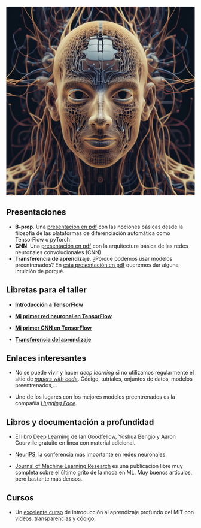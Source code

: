 ![](imagen.png)

## Presentaciones

- **B-prop**. Una [presentación en pdf](intro-rn.pdf) con las nociones básicas desde la filosofía de las plataformas de diferenciación automática como TensorFlow o pyTorch
- **CNN**. Una [presentación en pdf](convolucionales.pdf) con la arquitectura básica de las redes neuronales convolucionales (CNN)
- **Transferencia de aprendizaje**. ¿Porque podemos usar modelos preentrenados? En [esta presentación en pdf](transfer_learning-2.pdf) queremos dar alguna intuición de porqué.

## Libretas para el taller

- [**Introducción a TensorFlow**](https://colab.research.google.com/github/juliowaissman/intro-rn/blob/main/tf_intro.ipynb)
  
- [**Mi primer red neuronal en TensorFlow**](https://colab.research.google.com/github/juliowaissman/intro-rn/blob/main/mnist_densa.ipynb)
  
- [**Mi primer CNN en TensorFlow**](https://colab.research.google.com/github/juliowaissman/intro-rn/blob/main/mnist_cnn.ipynb)
  
- [**Transferencia del aprendizaje**](https://colab.research.google.com/github/juliowaissman/intro-rn/blob/main/transfer.ipynb)


## Enlaces interesantes

- No se puede vivir y hacer *deep learning* si no utilizamos regularmente el sitio de [*papers with code*](https://paperswithcode.com). Código, tutriales, onjuntos de datos, modelos preentrenados,...

- Uno de los lugares con los mejores modelos preentrenados es la compañía [*Hugging Face*](https://huggingface.co).


## Libros y documentación a profundidad

- El libro [Deep Learning](https://www.deeplearningbook.org) de Ian Goodfellow, Yoshua Bengio y Aaron Courville gratuito en linea con material adicional.

- [NeurIPS](https://nips.cc), la conferencia más importante en redes neuronales.

- [Journal of Machine Learning Research](https://jmlr.org) es una publicación libre muy completa sobre el último grito de la moda en ML. Muy buenos artículos, pero bastante más densos. 

## Cursos 

- Un [excelente curso](http://introtodeeplearning.com) de introducción al aprendizaje profundo del MIT con videos. transparencias y código.